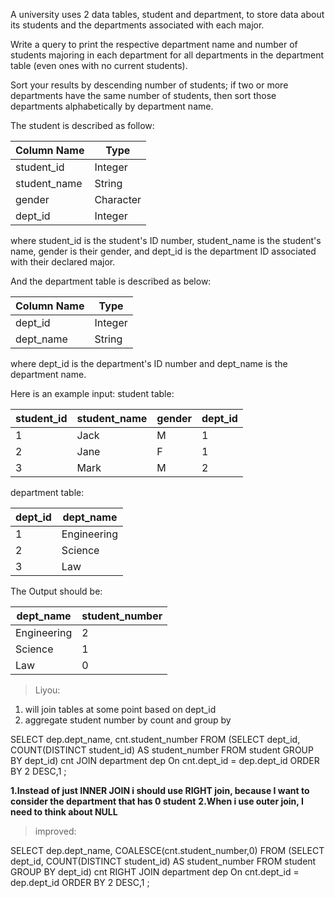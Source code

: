A university uses 2 data tables, student and department, to store data about its students and the departments associated with each major.

Write a query to print the respective department name and number of students majoring in each department for all departments in the department table (even ones with no current students).

Sort your results by descending number of students; if two or more departments have the same number of students, then sort those departments alphabetically by department name.

The student is described as follow:

| Column Name  | Type      |
|--------------|-----------|
| student_id   | Integer   |
| student_name | String    |
| gender       | Character |
| dept_id      | Integer   |
where student_id is the student's ID number, student_name is the student's name, gender is their gender, and dept_id is the department ID associated with their declared major.

And the department table is described as below:

| Column Name | Type    |
|-------------|---------|
| dept_id     | Integer |
| dept_name   | String  |
where dept_id is the department's ID number and dept_name is the department name.

Here is an example input:
student table:

| student_id | student_name | gender | dept_id |
|------------|--------------|--------|---------|
| 1          | Jack         | M      | 1       |
| 2          | Jane         | F      | 1       |
| 3          | Mark         | M      | 2       |
department table:

| dept_id | dept_name   |
|---------|-------------|
| 1       | Engineering |
| 2       | Science     |
| 3       | Law         |
The Output should be:

| dept_name   | student_number |
|-------------|----------------|
| Engineering | 2              |
| Science     | 1              |
| Law         | 0              |


> Liyou:
1. will join tables at some point based on dept_id
2. aggregate student number by count and group by



SELECT dep.dept_name, cnt.student_number
FROM
(SELECT dept_id, COUNT(DISTINCT student_id) AS student_number
FROM student
GROUP BY dept_id) cnt JOIN department dep
On cnt.dept_id = dep.dept_id
ORDER BY 2 DESC,1
;

**1.Instead of just INNER JOIN i should use RIGHT join, because I want to consider the department that has 0 student**
**2.When i use outer join, I need to think about NULL**

> improved:

SELECT dep.dept_name, COALESCE(cnt.student_number,0)
FROM
(SELECT dept_id, COUNT(DISTINCT student_id) AS student_number
FROM student
GROUP BY dept_id) cnt RIGHT JOIN department dep
On cnt.dept_id = dep.dept_id
ORDER BY 2 DESC,1
;
